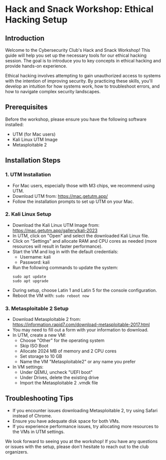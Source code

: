 # Hack and Snack Workshop: Ethical Hacking Setup

   ## Introduction
   Welcome to the Cybersecurity Club's Hack and Snack Workshop! This guide will help you set up the necessary tools for our ethical hacking session. The goal is to introduce you to key concepts in ethical hacking and provide hands-on experience.

   Ethical hacking involves attempting to gain unauthorized access to systems with the intention of improving security. By practicing these skills, you'll develop an intuition for how systems work, how to troubleshoot errors, and how to navigate complex security landscapes.

   ## Prerequisites
   Before the workshop, please ensure you have the following software installed:
   - UTM (for Mac users)
   - Kali Linux UTM Image
   - Metasploitable 2

   ## Installation Steps

   ### 1. UTM Installation
   - For Mac users, especially those with M3 chips, we recommend using UTM.
   - Download UTM from: https://mac.getutm.app/
   - Follow the installation prompts to set up UTM on your Mac.

   ### 2. Kali Linux Setup
   - Download the Kali Linux UTM Image from: https://mac.getutm.app/gallery/kali-2023
   - In UTM, click on "Open" and select the downloaded Kali Linux file.
   - Click on "Settings" and allocate RAM and CPU cores as needed (more resources will result in faster performance).
   - Start the VM and log in with the default credentials:
     - Username: kali
     - Password: kali
   - Run the following commands to update the system:
     ```
     sudo apt update
     sudo apt upgrade
     ```
   - During setup, choose Latin 1 and Latin 5 for the console configuration.
   - Reboot the VM with: `sudo reboot now`

   ### 3. Metasploitable 2 Setup
   - Download Metasploitable 2 from: https://information.rapid7.com/download-metasploitable-2017.html
   - You may need to fill out a form with your information to download.
   - In UTM, create a new VM:
     - Choose "Other" for the operating system
     - Skip ISO Boot
     - Allocate 2024 MB of memory and 2 CPU cores
     - Set storage to 10 GB
     - Name the VM "Metasploitable2" or any name you prefer
   - In VM settings:
     - Under QEMU, uncheck "UEFI boot"
     - Under Drives, delete the existing drive
     - Import the Metasploitable 2 .vmdk file

   ## Troubleshooting Tips
   - If you encounter issues downloading Metasploitable 2, try using Safari instead of Chrome.
   - Ensure you have adequate disk space for both VMs.
   - If you experience performance issues, try allocating more resources to the VMs in UTM settings.

   We look forward to seeing you at the workshop! If you have any questions or issues with the setup, please don't hesitate to reach out to the club organizers.
